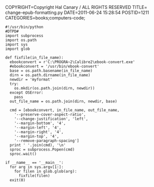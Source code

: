 COPYRIGHT=Copyright Hal Canary / ALL RIGHTS RESERVED
TITLE= change-epub-formatting.py
DATE=2011-06-24 15:28:54
POSTID=1211
CATEGORIES=books;computers-code;

    #!/usr/bin/python
    #DTPD#
    import subprocess
    import os.path
    import sys
    import glob

    def fixfile(in_file_name):
      ebookconvert = r'C:\PROGRA~2\Calibre2\ebook-convert.exe'
      #ebookconvert = '/usr/bin/ebook-convert'
      base = os.path.basename(in_file_name)
      dirn = os.path.dirname(in_file_name)
      newdir = 'myformat'
      try:
        os.mkdir(os.path.join(dirn, newdir))
      except OSError:
        pass
      out_file_name = os.path.join(dirn, newdir, base)

      cmd = [ebookconvert, in_file_name, out_file_name,
        '--preserve-cover-aspect-ratio',
        '--change-justification', 'left',
        '--margin-bottom', '4',
        '--margin-left', '4',
        '--margin-right', '4',
        '--margin-top', '4',
        '--remove-paragraph-spacing']
      print ' '.join(cmd), '\n'
      sproc = subprocess.Popen(cmd)
      sproc.wait()

    if __name__ == '__main__':
      for arg in sys.argv[1:]:
        for filen in glob.glob(arg):
          fixfile(filen)
      exit(0)
